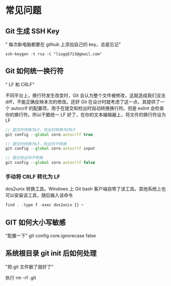 # 常见问题

## Git 生成 SSH Key

" 每次新电脑都要在 github 上添加自己的 key，总是忘记"

`ssh-keygen -t rsa -C "liugq5713@gmail.com"`

## Git 如何统一换行符

" LF 和 CRLF"

不同平台上，换行符发生改变时，Git 会认为整个文件被修改，这就造成我们没法 diff，不能正确反映本次的修改。还好 Git 在设计时就考虑了这一点，其提供了一个 autocrlf 的配置项，用于在提交和检出时自动转换换行符。但是 eslint 会检查你的换行符。所以干脆统一 LF 好了，在你的文本编辑器上，将文件的换行符设为 LF

```js
// 提交时转换为LF，检出时转换为CRLF
git config --global core.autocrlf true

// 提交时转换为LF，检出时不转换
git config --global core.autocrlf input

// 提交检出均不转换
git config --global core.autocrlf false
```

### 手动将 CRLF 转化为 LF

dos2unix 转换工具。Windows 上 Git bash 客户端自带了该工具。其他系统上也可以安装该工具，随后输入该命令

```js
find . -type f -exec dos2unix {} +
```

## GIT 如何大小写敏感

"配置一下"
git config core.ignorecase false

## 系统根目录 git init 后如何处理

"把.git 文件删了就好了"

执行 rm -rf .git
